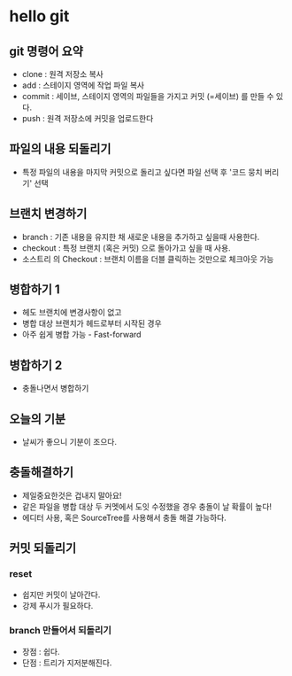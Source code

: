 # hello git

## git 명령어 요약

- clone : 원격 저장소 복사
- add : 스테이지 영역에 작업 파일 복사
- commit : 세이브, 스테이지 영역의 파일들을 가지고 커밋 (=세이브) 를 만들 수 있다.
- push : 원격 저장소에 커밋을 업로드한다


## 파일의 내용 되돌리기

- 특정 파일의 내용을 마지막 커밋으로 돌리고 싶다면 파일 선택 후 '코드 뭉치 버리기' 선택


## 브랜치 변경하기

- branch : 기존 내용을 유지한 채 새로운 내용을 추가하고 싶을때 사용한다.
- checkout : 특정 브랜치 (혹은 커밋) 으로 돌아가고 싶을 때 사용.
- 소스트리 의 Checkout : 브랜치 이름을 더블 클릭하는 것만으로 체크아웃 가능

## 병합하기 1

- 헤도 브랜치에 변경사항이 없고
- 병합 대상 브랜치가 헤드로부터 시작된 경우
- 아주 쉽게 병합 가능 - Fast-forward

## 병합하기 2

- 충돌나면서 병합하기

## 오늘의 기분

- 날씨가 좋으니 기분이 조으다.

## 충돌해결하기

- 제일중요한것은 겁내지 말아요!
- 같은 파일을 병합 대상 두 커멧에서 도잇 수정했을 경우 충돌이 날 확률이 높다!
- 에디터 사용, 혹은 SourceTree를 사용해서 충돌 해결 가능하다.

## 커밋 되돌리기

### reset

- 쉽지만 커밋이 날아간다.
- 강제 푸시가 필요하다.


### branch 만들어서 되돌리기
- 장점 : 쉽다.
- 단점 : 트리가 지저분해진다.

